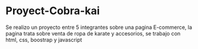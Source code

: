 # Proyect-Cobra-kai
Se realizo un proyecto entre 5 integrantes sobre una pagina E-commerce, la pagina trata sobre venta de ropa de karate y accesorios, se trabajo con html, css, boostrap y javascript
